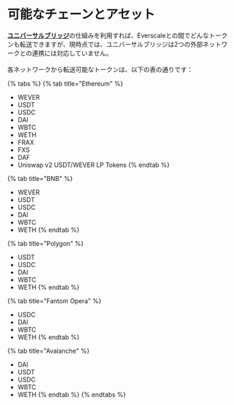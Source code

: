 # 可能なチェーンとアセット

[**ユニバーサルブリッジ**](universal-bridge.md)の仕組みを利用すれば、Everscaleとの間でどんなトークンも転送できますが、現時点では、ユニバーサルブリッジは2つの外部ネットワークとの連携には対応していません。\
\
各ネットワークから転送可能なトークンは、以下の表の通りです：

{% tabs %}
{% tab title="Ethereum" %}
* WEVER
* USDT
* USDC
* DAI
* WBTC
* WETH
* FRAX
* FXS
* DAF
* Uniswap v2 USDT/WEVER LP Tokens
{% endtab %}

{% tab title="BNB" %}
* WEVER
* USDT
* USDC
* DAI
* WBTC
* WETH
{% endtab %}

{% tab title="Polygon" %}
* USDT
* USDC
* DAI
* WBTC
* WETH
{% endtab %}

{% tab title="Fantom Opera" %}
* USDC
* DAI
* WBTC
* WETH
{% endtab %}

{% tab title="Avalanche" %}
* DAI
* USDT
* USDC
* WBTC
* WETH
{% endtab %}
{% endtabs %}
